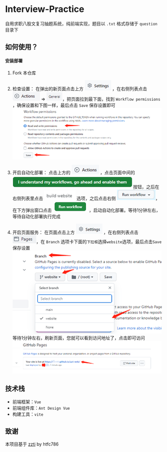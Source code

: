 # Interview-Practice
自用求职八股文复习抽题系统，纯前端实现，题目以 `.txt` 格式存储于 `question` 目录下


## 如何使用？
#### 安装部署
1. Fork 本仓库

2. 检查设置：
在弹出的新页面点击上方 ![Settings](https://raw.githubusercontent.com/htfc786/zzti-server/img/zzti-web/img/help/btn/settings.png) ，在右侧列表点击 ![Actions](https://raw.githubusercontent.com/htfc786/zzti-server/img/zzti-web/img/help/btn/sett-actions.png) => ![General](https://raw.githubusercontent.com/htfc786/zzti-server/img/zzti-web/img/help/btn/sett-general.png)，把页面拉到最下面，找到 `Workflow permissions` ，确保设置和下图一样，最后点击 `Save` 保存设置即可
![General](https://raw.githubusercontent.com/htfc786/zzti-server/img/zzti-web/img/help/workflow-settings.png)

3. 开启自动化部署：
点击上方的 ![Actions](https://raw.githubusercontent.com/htfc786/zzti-server/img/zzti-web/img/help/btn/actions.png) ，点击页面中间的 ![I understand my workflows, go ahead and enable them](https://raw.githubusercontent.com/htfc786/zzti-server/img/zzti-web/img/help/btn/enableworkflows.png) 按钮，之后在右侧列表里点击 ![build website](https://raw.githubusercontent.com/htfc786/zzti-server/img/zzti-web/img/help/btn/buildwebsite.png) 选项，之后点击右侧 ![Run workflow](https://raw.githubusercontent.com/htfc786/zzti-server/img/zzti-web/img/help/btn/runworkflow.png)，在下方弹出窗口点击 ![绿色的Run workflow](https://raw.githubusercontent.com/htfc786/zzti-server/img/zzti-web/img/help/btn/runworkflow-g.png) ，启动自动化部署。等待1分钟左右，等待自动化部署执行完成

4. 开启页面服务：
在页面点击上方 ![Settings](https://raw.githubusercontent.com/htfc786/zzti-server/img/zzti-web/img/help/btn/settings.png) ，在右侧列表点击 ![Pages](https://raw.githubusercontent.com/htfc786/zzti-server/img/zzti-web/img/help/btn/pages.png)，在 `Branch` 选项卡下面的`下拉框`选择`website`选项，最后点击`Save`保存设置
![设置GitHubPages页面](https://raw.githubusercontent.com/htfc786/zzti-server/img/zzti-web/img/help/set-pages.png)
等待1分钟左右，刷新页面，您就可以看到访问地址了，点击即可访问
![GitHubPages网址页面](https://raw.githubusercontent.com/htfc786/zzti-server/img/zzti-web/img/help/urlpage.png)

## 技术栈
- 前端框架：`Vue`
- 前端组件库：`Ant Design Vue`
- 构建工具：`vite`

## 致谢
本项目基于 [zzti](https://github.com/htfc786/zzti) by htfc786